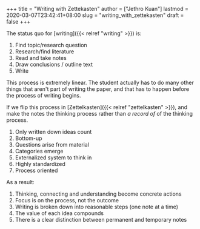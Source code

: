 +++
title = "Writing with Zettekasten"
author = ["Jethro Kuan"]
lastmod = 2020-03-07T23:42:41+08:00
slug = "writing_with_zettekasten"
draft = false
+++

The status quo for [writing]({{< relref "writing" >}}) is:

1.  Find topic/research question
2.  Research/find literature
3.  Read and take notes
4.  Draw conclusions / outline text
5.  Write

This process is extremely linear. The student actually has to do many
other things that aren't part of writing the paper, and that has to
happen before the process of writing begins.

If we flip this process in [Zettelkasten]({{< relref "zettelkasten" >}}), and make the notes the
thinking process rather than _a record of_ of the thinking process.

1.  Only written down ideas count
2.  Bottom-up
3.  Questions arise from material
4.  Categories emerge
5.  Externalized system to think in
6.  Highly standardized
7.  Process oriented

As a result:

1.  Thinking, connecting and understanding become concrete actions
2.  Focus is on the process, not the outcome
3.  Writing is broken down into reasonable steps (one note at a time)
4.  The value of each idea compounds
5.  There is a clear distinction between permanent and temporary notes
